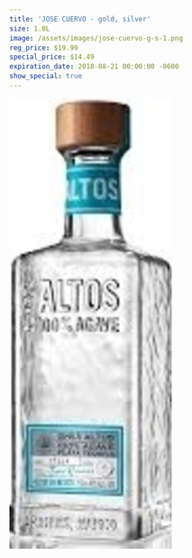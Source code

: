 ```yaml
---
title: 'JOSE CUERVO - gold, silver'
size: 1.0L
image: /assets/images/jose-cuervo-g-s-1.png
reg_price: $19.99
special_price: $14.49
expiration_date: 2018-08-21 00:00:00 -0600
show_special: true
---
```


![](/assets/images/versions/olmeca-2-1---x----288-800x---.jpg)